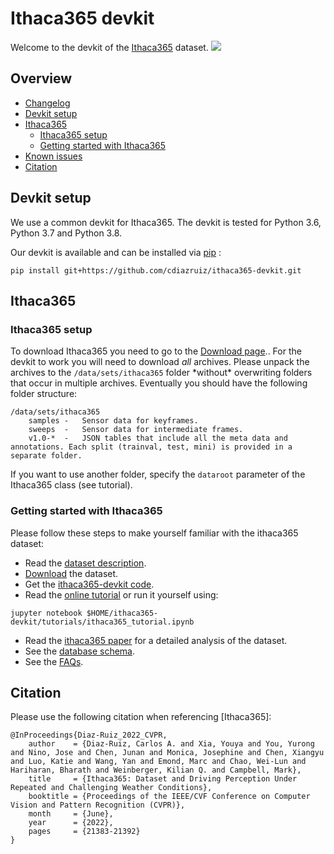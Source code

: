 # Ithaca365 devkit
Welcome to the devkit of the [Ithaca365](https://ithaca365.mae.cornell.edu/) dataset.
![](https://ithaca365.mae.cornell.edu/files/2022/03/image7.jpg)

## Overview
- [Changelog](#changelog)
- [Devkit setup](#devkit-setup)
- [Ithaca365](#ithaca365)
  - [Ithaca365 setup](#Ithaca365-setup)
  - [Getting started with Ithaca365](#getting-started-with-ithaca365)
- [Known issues](#known-issues)
- [Citation](#citation)

## Devkit setup
We use a common devkit for Ithaca365.
The devkit is tested for Python 3.6, Python 3.7 and Python 3.8.

Our devkit is available and can be installed via [pip](https://pip.pypa.io/en/stable/installing/) :
```
pip install git+https://github.com/cdiazruiz/ithaca365-devkit.git
```

## Ithaca365

### Ithaca365 setup
To download Ithaca365 you need to go to the [Download page](https://ithaca365.mae.cornell.edu/).. 
For the devkit to work you will need to download *all* archives.
Please unpack the archives to the `/data/sets/ithaca365` folder \*without\* overwriting folders that occur in multiple archives.
Eventually you should have the following folder structure:
```
/data/sets/ithaca365
    samples	-	Sensor data for keyframes.
    sweeps	-	Sensor data for intermediate frames.
    v1.0-*	-	JSON tables that include all the meta data and annotations. Each split (trainval, test, mini) is provided in a separate folder.
```
If you want to use another folder, specify the `dataroot` parameter of the Ithaca365 class (see tutorial).

### Getting started with Ithaca365
Please follow these steps to make yourself familiar with the ithaca365 dataset:
- Read the [dataset description](https://ithaca365.mae.cornell.edu/).
- [Download](https://ithaca365.mae.cornell.edu/) the dataset. 
- Get the [ithaca365-devkit code]().
- Read the [online tutorial]() or run it yourself using:
```
jupyter notebook $HOME/ithaca365-devkit/tutorials/ithaca365_tutorial.ipynb
```
- Read the [ithaca365 paper](https://openaccess.thecvf.com/content/CVPR2022/papers/Diaz-Ruiz_Ithaca365_Dataset_and_Driving_Perception_Under_Repeated_and_Challenging_Weather_CVPR_2022_paper.pdf) for a detailed analysis of the dataset.
- See the [database schema]().
- See the [FAQs]().

## Citation
Please use the following citation when referencing [Ithaca365]:
```
@InProceedings{Diaz-Ruiz_2022_CVPR,
    author    = {Diaz-Ruiz, Carlos A. and Xia, Youya and You, Yurong and Nino, Jose and Chen, Junan and Monica, Josephine and Chen, Xiangyu and Luo, Katie and Wang, Yan and Emond, Marc and Chao, Wei-Lun and Hariharan, Bharath and Weinberger, Kilian Q. and Campbell, Mark},
    title     = {Ithaca365: Dataset and Driving Perception Under Repeated and Challenging Weather Conditions},
    booktitle = {Proceedings of the IEEE/CVF Conference on Computer Vision and Pattern Recognition (CVPR)},
    month     = {June},
    year      = {2022},
    pages     = {21383-21392}
}
```

